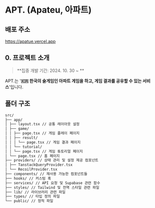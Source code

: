 <h1>APT. (Apateu, 아파트)</h1>

## 배포 주소

https://apatue.vercel.app

## 0. 프로젝트 소개

> **집중 개발 기간: 2024. 10. 30 ~ **

APT.는 '**🇰🇷 한국의 술게임인 아파트 게임을 하고, 게임 결과를 공유할 수 있는 서비스**'입니다.

## 폴더 구조

```bash
src/
├── app/
│ ├── layout.tsx // 공통 레이아웃 설정
│ ├── game/
│ │ ├── page.tsx // 게임 플레이 페이지
│ │ ├── result/
│ │ │ └── page.tsx // 게임 결과 페이지
│ │ └── tutorial/
│ │ └── page.tsx // 게임 튜토리얼 페이지
│ └── page.tsx // 홈 페이지
├── providers/ // 상태 관리 및 설정 제공 컴포넌트
│ ├── TanstackQueryProvider.tsx
│ └── RecoilProvider.tsx
├── components/ // 재사용 가능한 컴포넌트들
├── hooks/ // 커스텀 훅
├── services/ // API 요청 및 Supabase 관련 함수
├── styles/ // Tailwind 및 전역 스타일 관련 파일
├── lib/ // 라이브러리 관련 파일
├── types/ // 타입 정의 파일
└── public/ // 정적 파일
```
